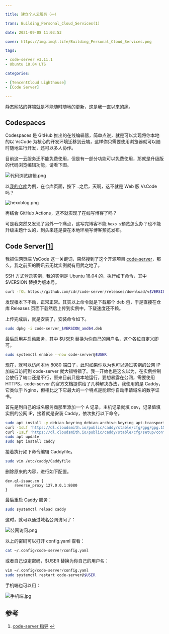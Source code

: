 ```yaml
---

title: 建立个人云服务（一）

trans: Building_Personal_Cloud_Services(1)

date: 2021-09-08 11:03:53

cover: https://img.imql.life/Building_Personal_Cloud_Services.png

tags:

- code-server v3.11.1
- Ubuntu 18.04 LTS

categories:

- [TencentCloud Lighthouse]
- [Code Server]

---
```


静态网站的弊端就是不能随时随地的更新，这是我一直以来的痛。

<!-- more -->

## Codespaces

Codespaces 是 GitHub 推出的在线编辑器，简单点说，就是可以实现将你本地的以 VsCode 为核心的开发环境迁移到云端，这样你只需要使用浏览器就可以随时随地进行开发，还可以多人协作。

目前这一云服务还不能免费使用，但是有一部分功能可以免费使用，那就是升级版的代码浏览编辑功能，请看下图。

![代码浏览编辑.png](https://cdn.nlark.com/yuque/0/2022/png/8391941/1643793427622-f0f15163-5990-47ed-8ced-3ff891414a99.png#clientId=uc3e1a577-7995-4&crop=0&crop=0&crop=1&crop=1&from=drop&id=u35870208&margin=%5Bobject%20Object%5D&name=%E4%BB%A3%E7%A0%81%E6%B5%8F%E8%A7%88%E7%BC%96%E8%BE%91.png&originHeight=663&originWidth=750&originalType=binary&ratio=1&rotation=0&showTitle=false&size=302541&status=done&style=none&taskId=uee6f4743-dc3e-40ff-9025-35b607adc16&title=)

以[我的仓库](https://github.com/ql-isaac/hexoblog)为例，在仓库页面，按下 `.`之后，天啊，这不就是 Web 版 VsCode 吗？

![hexoblog.png](https://cdn.nlark.com/yuque/0/2022/png/8391941/1643794130556-4057de48-1050-4ebe-ab1a-09a7ec669257.png#clientId=uc3e1a577-7995-4&crop=0&crop=0&crop=1&crop=1&from=drop&id=u31ceaaaa&name=hexoblog.png&originHeight=1030&originWidth=1920&originalType=binary&ratio=1&rotation=0&showTitle=false&size=104000&status=done&style=shadow&taskId=u4f8960d1-409f-4a29-8927-b19d3fa665d&title=)

再结合 GitHub Actions，这不就实现了在线写博客了吗？

可是我突然又发现了另外一个痛点，这写完博客不能 `hexo s`预览怎么办？也不能升级主题什么的，到头来还是要在本地环境写博客预览发布。

## Code Server[[1]](#参考)

我抓住网页端 VsCode 这一关键词，果然搜到了这个开源项目 [code-server](https://github.com/cdr/code-server)，那么，我之前买的腾讯云无忧实例就有用武之地了。

SSH 方式登录实例，我的实例是 Ubuntu 18.04 的，执行如下命令，其中 $VERSION 替换为版本号。

```bash
curl -fOL https://github.com/cdr/code-server/releases/download/v$VERSION/code-server_$VERSION_amd64.deb
```

发现根本下不动，正常正常。其实以上命令就是下载那个 deb 包，于是直接在仓库 Releases 页面下载然后上传到实例中，下载速度还不赖。

上传完成后，就是安装了，安装命令如下。

```bash
sudo dpkg -i code-server_$VERSION_amd64.deb
```

最后启用并启动服务，其中 $USER 替换为你自己的用户名，这个各位自定义即可。

```bash
sudo systemctl enable --now code-server@$USER
```

现在，就可以访问本地 8080 端口了，此时如果你以为也可以通过实例的公网 IP 加端口访问到 code-server 就大错特错了。我一开始也是这么以为，在实例控制台放行了端口还是不行，原来目前只是本地运行，要想暴露在公网，需要使用 HTTPS，code-server 的官方文档提供给了几种解决办法，我使用的是 Caddy，它类似于 Nginx，但相比之下它最大的一个特点是能帮你自动申请域名的数字证书。

首先是到自己的域名服务商那里添加一个 A 记录，主机记录就填 dev，记录值填实例的公网 IP，接着就是安装 Caddy，依次执行以下命令。

```bash
sudo apt install -y debian-keyring debian-archive-keyring apt-transport-https
curl -1sLf 'https://dl.cloudsmith.io/public/caddy/stable/cfg/gpg/gpg.155B6D79CA56EA34.key' | sudo apt-key add -
curl -1sLf 'https://dl.cloudsmith.io/public/caddy/stable/cfg/setup/config.deb.txt?distro=debian&version=any-version' | sudo tee -a /etc/apt/sources.list.d/caddy-stable.list
sudo apt update
sudo apt install caddy
```

接着执行如下命令编辑 Caddyfile。

```bash
sudo vim /etc/caddy/Caddyfile
```

删除原来的内容，进行如下配置。

```
dev.ql-isaac.cn {
    reverse_proxy 127.0.0.1:8080
}
```

最后重启 Caddy 服务：

```bash
sudo systemctl reload caddy
```

这时，就可以通过域名公网访问了：

![公网访问.png](https://cdn.nlark.com/yuque/0/2022/png/8391941/1643794256224-cf029c7d-2e50-4f87-b8c4-e94ff7f42a55.png#clientId=uc3e1a577-7995-4&crop=0&crop=0&crop=1&crop=1&from=drop&id=u4424a446&name=%E5%85%AC%E7%BD%91%E8%AE%BF%E9%97%AE.png&originHeight=1030&originWidth=1920&originalType=binary&ratio=1&rotation=0&showTitle=false&size=52372&status=done&style=shadow&taskId=u66c08329-04c0-4763-a2b5-a05a30f97b8&title=)

以上的密码可以打开 config.yaml 查看：

```bash
cat ~/.config/code-server/config.yaml
```

或者自己设定密码，$USER 替换为你自己的用户名：

```bash
vim ~/.config/code-server/config.yaml
sudo systemctl restart code-server@$USER
```

手机端也可以用：

![手机端.jpg](https://cdn.nlark.com/yuque/0/2022/jpeg/8391941/1643794305831-63b8b953-f8fa-487b-a944-3cd3ae5cc772.jpeg#clientId=uc3e1a577-7995-4&crop=0&crop=0&crop=1&crop=1&from=drop&id=ufe40c620&name=%E6%89%8B%E6%9C%BA%E7%AB%AF.jpg&originHeight=1334&originWidth=750&originalType=binary&ratio=1&rotation=0&showTitle=true&size=86541&status=done&style=shadow&taskId=ue25e2a3f-fab9-4081-90d2-7499412cb98&title=%E6%89%8B%E6%9C%BA%E7%AB%AF "手机端")

## 参考

1. [code-server 指导](https://github.com/cdr/code-server/blob/main/docs/guide.md#using-lets-encrypt-with-caddy) [↩︎](#fnref1)
